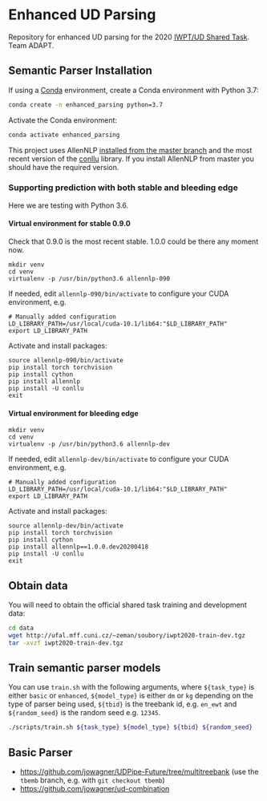 # Enhanced UD Parsing

Repository for enhanced UD parsing for the 2020 [IWPT/UD Shared Task](https://universaldependencies.org/iwpt20/).
Team ADAPT.

## Semantic Parser Installation 

If using a [Conda](https://conda.io/) environment, create a Conda environment with Python 3.7:

```bash
conda create -n enhanced_parsing python=3.7
```

Activate the Conda environment:

```bash
conda activate enhanced_parsing
```

This project uses AllenNLP [installed from the master branch](https://github.com/allenai/allennlp#installing-from-source) and the most recent version of the [conllu](https://github.com/EmilStenstrom/conllu) library. If you install AllenNLP from master you should have the required version.

### Supporting prediction with both stable and bleeding edge

Here we are testing with Python 3.6.

#### Virtual environment for stable 0.9.0

Check that 0.9.0 is the most recent stable. 1.0.0 could be there any moment now.

```
mkdir venv
cd venv
virtualenv -p /usr/bin/python3.6 allennlp-090
```
If needed, edit `allennlp-090/bin/activate` to configure your CUDA environment, e.g.
```
# Manually added configuration
LD_LIBRARY_PATH=/usr/local/cuda-10.1/lib64:"$LD_LIBRARY_PATH"
export LD_LIBRARY_PATH
```

Activate and install packages:
```
source allennlp-090/bin/activate
pip install torch torchvision
pip install cython
pip install allennlp
pip install -U conllu
exit
```

#### Virtual environment for bleeding edge 

```
mkdir venv
cd venv
virtualenv -p /usr/bin/python3.6 allennlp-dev
```
If needed, edit `allennlp-dev/bin/activate` to configure your CUDA environment, e.g.
```
# Manually added configuration
LD_LIBRARY_PATH=/usr/local/cuda-10.1/lib64:"$LD_LIBRARY_PATH"
export LD_LIBRARY_PATH
```

Activate and install packages:
```
source allennlp-dev/bin/activate
pip install torch torchvision
pip install cython
pip install allennlp==1.0.0.dev20200418
pip install -U conllu
exit
```

## Obtain data
You will need to obtain the official shared task training and development data:

```bash
cd data
wget http://ufal.mff.cuni.cz/~zeman/soubory/iwpt2020-train-dev.tgz
tar -xvzf iwpt2020-train-dev.tgz
```

## Train semantic parser models
You can use `train.sh` with the following arguments, where `${task_type}` is either `basic` or `enhanced`, `${model_type}` is either `dm` or `kg` depending on the type of parser being used, `${tbid}` is the treebank id, e.g. `en_ewt` and `${random_seed}` is the random seed e.g. `12345`.

```bash
./scripts/train.sh ${task_type} ${model_type} ${tbid} ${random_seed}
```

## Basic Parser

* https://github.com/jowagner/UDPipe-Future/tree/multitreebank (use the `tbemb` branch, e.g. with `git checkout tbemb`)
* https://github.com/jowagner/ud-combination

